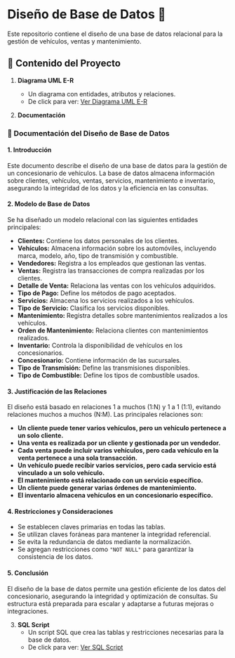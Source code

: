 # Diseño de Base de Datos 🚀

Este repositorio contiene el diseño de una base de datos relacional para la gestión de vehículos, ventas y mantenimiento.  

## 📌 Contenido del Proyecto

1. **Diagrama UML E-R**  
   - Un diagrama con entidades, atributos y relaciones.  
   - De click para ver: [Ver Diagrama UML E-R](TU_LINK_AQUI)

2. **Documentación**  

### 📖 Documentación del Diseño de Base de Datos

#### 1. Introducción

Este documento describe el diseño de una base de datos para la gestión de un concesionario de vehículos. La base de datos almacena información sobre clientes, vehículos, ventas, servicios, mantenimiento e inventario, asegurando la integridad de los datos y la eficiencia en las consultas.

#### 2. Modelo de Base de Datos

Se ha diseñado un modelo relacional con las siguientes entidades principales:

- **Clientes:** Contiene los datos personales de los clientes.
- **Vehículos:** Almacena información sobre los automóviles, incluyendo marca, modelo, año, tipo de transmisión y combustible.
- **Vendedores:** Registra a los empleados que gestionan las ventas.
- **Ventas:** Registra las transacciones de compra realizadas por los clientes.
- **Detalle de Venta:** Relaciona las ventas con los vehículos adquiridos.
- **Tipo de Pago:** Define los métodos de pago aceptados.
- **Servicios:** Almacena los servicios realizados a los vehículos.
- **Tipo de Servicio:** Clasifica los servicios disponibles.
- **Mantenimiento:** Registra detalles sobre mantenimientos realizados a los vehículos.
- **Orden de Mantenimiento:** Relaciona clientes con mantenimientos realizados.
- **Inventario:** Controla la disponibilidad de vehículos en los concesionarios.
- **Concesionario:** Contiene información de las sucursales.
- **Tipo de Transmisión:** Define las transmisiones disponibles.
- **Tipo de Combustible:** Define los tipos de combustible usados.

#### 3. Justificación de las Relaciones

El diseño está basado en relaciones 1 a muchos (1:N) y 1 a 1 (1:1), evitando relaciones muchos a muchos (N:M). Las principales relaciones son:

- **Un cliente puede tener varios vehículos, pero un vehículo pertenece a un solo cliente.**
- **Una venta es realizada por un cliente y gestionada por un vendedor.**
- **Cada venta puede incluir varios vehículos, pero cada vehículo en la venta pertenece a una sola transacción.**
- **Un vehículo puede recibir varios servicios, pero cada servicio está vinculado a un solo vehículo.**
- **El mantenimiento está relacionado con un servicio específico.**
- **Un cliente puede generar varias órdenes de mantenimiento.**
- **El inventario almacena vehículos en un concesionario específico.**

#### 4. Restricciones y Consideraciones

- Se establecen claves primarias en todas las tablas.
- Se utilizan claves foráneas para mantener la integridad referencial.
- Se evita la redundancia de datos mediante la normalización.
- Se agregan restricciones como `"NOT NULL"` para garantizar la consistencia de los datos.

#### 5. Conclusión

El diseño de la base de datos permite una gestión eficiente de los datos del concesionario, asegurando la integridad y optimización de consultas. Su estructura está preparada para escalar y adaptarse a futuras mejoras o integraciones.

3. **SQL Script**  
   - Un script SQL que crea las tablas y restricciones necesarias para la base de datos.
   - De click para ver: [Ver SQL Script](TU_LINK_AQUI)

